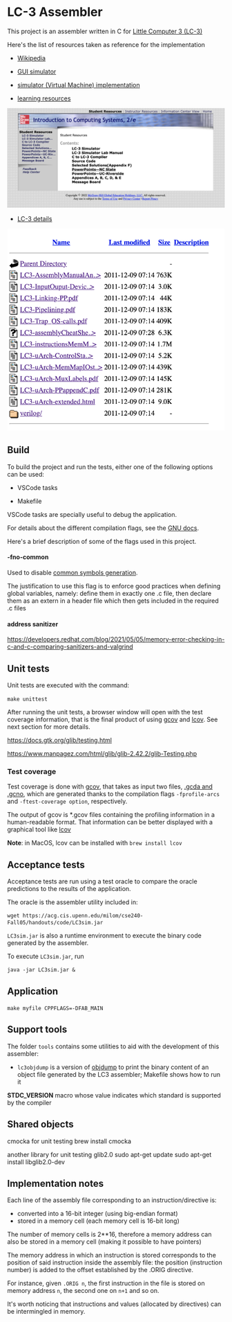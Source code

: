 # LC-3 Assembler

This project is an assembler written in C for [Little Computer 3 (LC-3)]((https://en.wikipedia.org/wiki/Little_Computer_3))

Here's the list of resources taken as reference for the implementation

- [Wikipedia](https://en.wikipedia.org/wiki/Little_Computer_3)

- [GUI simulator](https://www.cis.upenn.edu/~milom/cse240-Fall05/handouts/lc3guide.html)

- [simulator (Virtual Machine) implementation](https://justinmeiners.github.io/lc3-vm/)

- [learning resources](https://highered.mheducation.com/sites/0072467509/student_view0/index.html)

![learning resources](./images/student_resources.png)


- [LC-3 details](https://people.cs.georgetown.edu/~squier/Teaching/HardwareFundamentals/LC3-trunk/docs/)

![learning resources](./images/lc3_resources.png)


## Build

To build the project and run the tests, either one of the following options can be used:

- VSCode tasks

- Makefile

VSCode tasks are specially useful to debug the application.


For details about the different compilation flags, see the [GNU docs](https://gcc.gnu.org/onlinedocs/gcc-10.1.0/gcc/Invoking-GCC.html#Invoking-GCC). 

Here's a brief description of some of the flags used in this project.

#### -fno-common

Used to disable [common symbols generation](https://stackoverflow.com/questions/66044467/why-does-global-variable-definition-in-c-header-file-work).

The justification to use this flag is to enforce good practices when defining global variables, namely: define them in exactly one .c file, then declare them as an extern in a header file which then gets included in the required .c files

#### address sanitizer

https://developers.redhat.com/blog/2021/05/05/memory-error-checking-in-c-and-c-comparing-sanitizers-and-valgrind

## Unit tests

Unit tests are executed with the command:

`make unittest`

After running the unit tests, a browser window will open with the test coverage information, that is the final product of using [gcov](https://gcc.gnu.org/onlinedocs/gcc-10.1.0/gcc/Gcov-Intro.html#Gcov-Intro) and [lcov](http://ltp.sourceforge.net/coverage/lcov.php). See next section for more details.

https://docs.gtk.org/glib/testing.html

https://www.manpagez.com/html/glib/glib-2.42.2/glib-Testing.php

### Test coverage

Test coverage is done with [gcov](https://gcc.gnu.org/onlinedocs/gcc-10.1.0/gcc/Gcov-Intro.html#Gcov-Intro), that takes as input two files, [.gcda and .gcno](https://gcc.gnu.org/onlinedocs/gcc-10.1.0/gcc/Gcov-Data-Files.html#Gcov-Data-Files), which are generated thanks to the compilation flags `-fprofile-arcs` and `-ftest-coverage option`, respectively.

The output of gcov is  *.gcov files containing the profiling information in a human-readable format. That information can be better displayed with a graphical tool like [lcov](http://ltp.sourceforge.net/coverage/lcov.php)

__Note__: in MacOS, lcov can be installed with `brew install lcov`


## Acceptance tests

Acceptance tests are run using a test oracle to compare the oracle predictions to the results of the application.

The oracle is the assembler utility included in:

```
wget https://acg.cis.upenn.edu/milom/cse240-Fall05/handouts/code/LC3sim.jar                                                            
```

`LC3sim.jar` is also a runtime environment to execute the binary code generated by
the assembler.

To execute `LC3sim.jar`, run

```
java -jar LC3sim.jar &
```

## Application

`make myfile CPPFLAGS=-DFAB_MAIN`



## Support tools

The folder `tools` contains some utilities to aid with the development of this assembler:

* `lc3objdump` is a version of [objdump](https://en.wikipedia.org/wiki/Objdump) to print the binary content of an object file generated by the LC3 assembler; Makefile shows how to run it

__STDC_VERSION__
macro whose value indicates which standard is supported by the compiler

## Shared objects

cmocka for unit testing
brew install cmocka

another library for unit testing
glib2.0
sudo apt-get update
sudo apt-get install libglib2.0-dev


## Implementation notes

Each line of the assembly file corresponding to an instruction/directive is:

- converted into a 16-bit integer (using big-endian format)
- stored in a memory cell (each memory cell is 16-bit long)

The number of memory cells is 2**16, therefore a memory address can also be stored in a memory cell
(making it possible to have pointers)

The memory address in which an instruction is stored corresponds to the position of said instruction inside
the assembly file: the position (instruction number) is added to the offset established by the .ORIG directive.

For instance, given `.ORIG n`, the first instruction in the file is stored on memory address `n`, the second one on `n+1` and so on.

It's worth noticing that instructions and values (allocated by directives) can be intermingled in memory.
